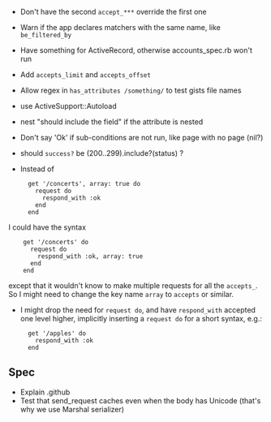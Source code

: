 * Don't have the second `accept_***` override the first one
* Warn if the app declares matchers with the same name, like `be_filtered_by`
* Have something for ActiveRecord, otherwise accounts_spec.rb won't run
* Add `accepts_limit` and `accepts_offset`
* Allow regex in `has_attributes /something/` to test gists file names
* use ActiveSupport::Autoload
* nest "should include the field" if the attribute is nested
* Don't say 'Ok' if sub-conditions are not run, like page with no page (nil?)
* should `success?` be (200..299).include?(status) ?
* Instead of

        get '/concerts', array: true do
          request do
            respond_with :ok
          end
        end
I could have the syntax

        get '/concerts' do
          request do
            respond_with :ok, array: true
          end
        end
except that it wouldn't know to make multiple requests for all the `accepts_`.
So I might need to change the key name `array` to `accepts` or similar.
* I might drop the need for `request do`, and have `respond_with` accepted one
level higher, implicitly inserting a `request do` for a short syntax, e.g.:

        get '/apples' do
          respond_with :ok
        end

Spec
----

* Explain .github
* Test that send_request caches even when the body has Unicode (that's why we use Marshal serializer)
